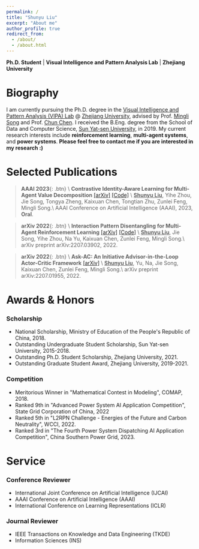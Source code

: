 ```yaml
---
permalink: /
title: "Shunyu Liu"
excerpt: "About me"
author_profile: true
redirect_from: 
  - /about/
  - /about.html
---
```


**Ph.D. Student** \| **Visual Intelligence and Pattern Analysis Lab** \| **Zhejiang University**

Biography
======

I am currently pursuing the Ph.D. degree in the [Visual Intelligence and Pattern Analysis (VIPA) Lab](https://www.vipazoo.cn/) @ [Zhejiang University](https://www.zju.edu.cn/english/), advised by Prof. [Mingli Song](https://person.zju.edu.cn/en/msong) and Prof. [Chun Chen](https://person.zju.edu.cn/en/chenc). I received the B.Eng. degree from the School of Data and Computer Science, [Sun Yat-sen University](https://www.sysu.edu.cn/sysuen/), in 2019. My current research interests include **reinforcement learning**, **multi-agent systems**, and **power systems**. **Please feel free to contact me if you are interested in my research :)**

Selected Publications
======

> **AAAI 2023**{: .btn} \\
> **Contrastive Identity-Aware Learning for Multi-Agent Value Decomposition** [[arXiv]](https://arxiv.org/abs/2211.12712) [[Code]](https://github.com/liushunyu/CIA) \\
  > **<u>Shunyu Liu</u>**, Yihe Zhou, Jie Song, Tongya Zheng, Kaixuan Chen, Tongtian Zhu, Zunlei Feng, Mingli Song.\\
  > AAAI Conference on Artificial Intelligence (AAAI), 2023, **Oral**.

> **arXiv 2022**{: .btn} \\
> **Interaction Pattern Disentangling for Multi-Agent Reinforcement Learning** [[arXiv]](https://arxiv.org/abs/2207.03902) [[Code]](https://github.com/liushunyu/OPT) \\
  > **<u>Shunyu Liu</u>**, Jie Song, Yihe Zhou, Na Yu, Kaixuan Chen, Zunlei Feng, Mingli Song.\\
  > arXiv preprint arXiv:2207.03902, 2022. 

> **arXiv 2022**{: .btn} \\
> **Ask-AC: An Initiative Advisor-in-the-Loop Actor-Critic Framework** [[arXiv]](https://arxiv.org/abs/2207.01955) \\
  > **<u>Shunyu Liu</u>**, Yu, Na, Jie Song, Kaixuan Chen, Zunlei Feng, Mingli Song.\\
  > arXiv preprint arXiv:2207.01955, 2022.

Awards & Honors
======

### Scholarship
  - National Scholarship, Ministry of Education of the People's Republic of China, 2018.
  - Outstanding Undergraduate Student Scholarship, Sun Yat-sen University, 2015-2018.
  - Outstanding Ph.D. Student Scholarship, Zhejiang University, 2021.
  - Outstanding Graduate Student Award, Zhejiang University, 2019-2021.

### Competition
  - Meritorious Winner in "Mathematical Contest in Modeling", COMAP, 2018.
  - Ranked 9th in "Advanced Power System AI Application Competition", State Grid Corporation of China, 2022
  - Ranked 5th in "L2RPN Challenge - Energies of the Future and Carbon Neutrality", WCCI, 2022.
  - Ranked 3rd in "The Fourth Power System Dispatching AI Application Competition", China Southern Power Grid, 2023.


Service
======

### Conference Reviewer
  - International Joint Conference on Artificial Intelligence (IJCAI)
  - AAAI Conference on Artificial Intelligence (AAAI)
  - International Conference on Learning Representations (ICLR)

### Journal Reviewer
  - IEEE Transactions on Knowledge and Data Engineering (TKDE)
  - Information Sciences (INS)